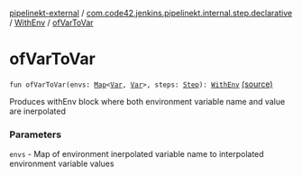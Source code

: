 [pipelinekt-external](../../index.md) / [com.code42.jenkins.pipelinekt.internal.step.declarative](../index.md) / [WithEnv](index.md) / [ofVarToVar](./of-var-to-var.md)

# ofVarToVar

`fun ofVarToVar(envs: `[`Map`](https://kotlinlang.org/api/latest/jvm/stdlib/kotlin.collections/-map/index.html)`<`[`Var`](../../com.code42.jenkins.pipelinekt.core.vars/-var/index.md)`, `[`Var`](../../com.code42.jenkins.pipelinekt.core.vars/-var/index.md)`>, steps: `[`Step`](../../com.code42.jenkins.pipelinekt.core.step/-step/index.md)`): `[`WithEnv`](index.md) [(source)](https://github.com/code42/pipelinekt/tree/master/internal/src/main/kotlin/com/code42/jenkins/pipelinekt/internal/step/declarative/WithEnv.kt#L35)

Produces withEnv block where both environment variable name and value are inerpolated

### Parameters

`envs` - Map of environment inerpolated variable name to interpolated environment variable values